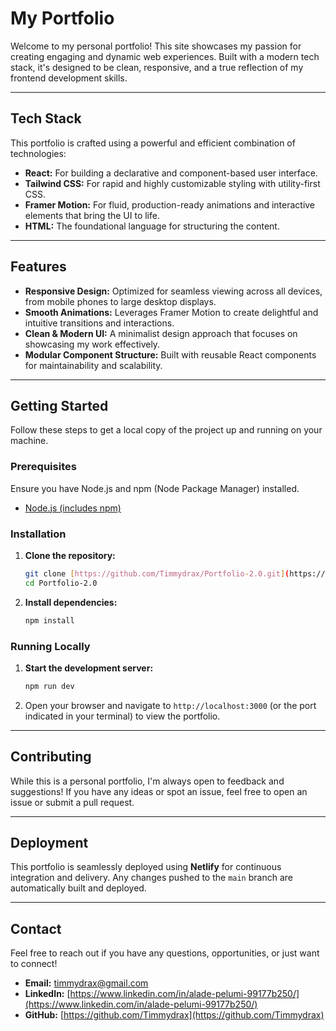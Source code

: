 # My Portfolio

Welcome to my personal portfolio! This site showcases my passion for creating engaging and dynamic web experiences. Built with a modern tech stack, it's designed to be clean, responsive, and a true reflection of my frontend development skills.

---

## Tech Stack

This portfolio is crafted using a powerful and efficient combination of technologies:

- **React:** For building a declarative and component-based user interface.
- **Tailwind CSS:** For rapid and highly customizable styling with utility-first CSS.
- **Framer Motion:** For fluid, production-ready animations and interactive elements that bring the UI to life.
- **HTML:** The foundational language for structuring the content.

---

## Features

- **Responsive Design:** Optimized for seamless viewing across all devices, from mobile phones to large desktop displays.
- **Smooth Animations:** Leverages Framer Motion to create delightful and intuitive transitions and interactions.
- **Clean & Modern UI:** A minimalist design approach that focuses on showcasing my work effectively.
- **Modular Component Structure:** Built with reusable React components for maintainability and scalability.

---

## Getting Started

Follow these steps to get a local copy of the project up and running on your machine.

### Prerequisites

Ensure you have Node.js and npm (Node Package Manager) installed.

- [Node.js (includes npm)](https://nodejs.org/en/download/)

### Installation

1.  **Clone the repository:**

    ```bash
    git clone [https://github.com/Timmydrax/Portfolio-2.0.git](https://github.com/Timmydrax/Portfolio-2.0.git)
    cd Portfolio-2.0
    ```

2.  **Install dependencies:**

    ```bash
    npm install
    ```

### Running Locally

1.  **Start the development server:**

    ```bash
    npm run dev
    ```

2.  Open your browser and navigate to `http://localhost:3000` (or the port indicated in your terminal) to view the portfolio.

---

## Contributing

While this is a personal portfolio, I'm always open to feedback and suggestions! If you have any ideas or spot an issue, feel free to open an issue or submit a pull request.

---

## Deployment

This portfolio is seamlessly deployed using **Netlify** for continuous integration and delivery. Any changes pushed to the `main` branch are automatically built and deployed.

---

## Contact

Feel free to reach out if you have any questions, opportunities, or just want to connect!

- **Email:** [timmydrax@gmail.com](mailto:timmydrax@gmail.com)
- **LinkedIn:** [https://www.linkedin.com/in/alade-pelumi-99177b250/](https://www.linkedin.com/in/alade-pelumi-99177b250/)
- **GitHub:** [https://github.com/Timmydrax](https://github.com/Timmydrax)
